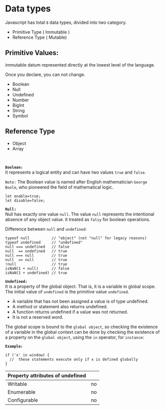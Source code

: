 # Data types

Javascript has total `8` data types, divided into two category.

- Primitive Type ( Immutable )
- Reference Type ( Mutable)

## Primitive Values:

immutable datum represented directly at the lowest level of the language.

Once you declare, you can not change.

- Boolean
- Null
- Undefined
- Number
- BigInt
- String
- Symbol

## Reference Type

- Object
- Array

<br/>

**`Boolean:`** <br/>
It represents a logical entity and can have two values `true` and `false`.

`Note:` The Boolean value is named after English mathematician `George Boole`, who pioneered the field of mathematical logic.

```
let enable=true;
let disable=false;
```

**`Null:`**<br/>
Null has exactly one value `null`. The value `null` represents the intentional absence of any object value. it treated as `falsy` for boolean operations.

Difference between `null` and `undefined`:

```
typeof null          // "object" (not "null" for legacy reasons)
typeof undefined     // "undefined"
null === undefined   // false
null  == undefined   // true
null === null        // true
null  == null        // true
!null                // true
isNaN(1 + null)      // false
isNaN(1 + undefined) // true
```

**`Undefined:`**<br/>
It is a property of the global object. That is, it is a variable in global scope. The initial value of `undefined` is the primitive value `undefined`.

- A variable that has not been assigned a value is of type undefined.
- A method or statement also returns undefined.
- A function returns undefined if a value was not returned.
- It is not a reserved word.

The global scope is bound to the `global object`, so checking the existence of a variable in the global context can be done by checking the existence of a property on the `global object`, using the `in` operator, for `instance`:

**`Example:`**

```
if ('x' in window) {
  //  these statements execute only if x is defined globally
}
```

| Property attributes of undefined |     |
| -------------------------------- | --- |
| Writable                         | no  |
| Enumerable                       | no  |
| Configurable                     | no  |
